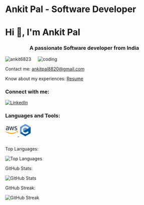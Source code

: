 <!DOCTYPE html>
<html>
<head>
    <h1>Ankit Pal - Software Developer</h1>
</head>
<body>

<h1 style="text-align: left;">Hi 👋, I'm Ankit Pal</h1>
<h3 style="text-align: center;">A passionate Software developer from India</h3>

<img style="float: right;" alt="coding" width="400" src="https://user-images.githubusercontent.com/55389276/140866485-8fb1c876-9a8f-4d6a-98dc-08c4981eaf70.gif">

<p style="text-align: left;">
    <img src="https://komarev.com/ghpvc/?username=ankit6823&label=Profile%20views&color=0e75b6&style=flat" alt="ankit6823">
</p>

<p>Contact me: <a href="mailto:ankitpal8820@gmail.com">ankitpal8820@gmail.com</a></p>

<p>Know about my experiences: <a href="https://drive.google.com/file/d/1_Q4a2iTGCy_fD9newOF19LQ1MHS6OVZ2/view">Resume</a></p>

<h3 style="text-align: left;">Connect with me:</h3>
<p style="text-align: left;">
    <a href="https://www.linkedin.com/in/ankit-pal-b07685154/" target="_blank">
        <img src="https://raw.githubusercontent.com/rahuldkjain/github-profile-readme-generator/master/src/images/icons/Social/linked-in-alt.svg" alt="LinkedIn" height="30" width="40">
    </a>
</p>

<h3 style="text-align: left;">Languages and Tools:</h3>
<p style="text-align: left;">
    <a href="https://aws.amazon.com" target="_blank" rel="noreferrer">
        <img src="https://raw.githubusercontent.com/devicons/devicon/master/icons/amazonwebservices/amazonwebservices-original-wordmark.svg" alt="AWS" width="40" height="40"/>
    </a>
    <a href="https://www.cprogramming.com/" target="_blank" rel="noreferrer">
        <img src="https://raw.githubusercontent.com/devicons/devicon/master/icons/c/c-original.svg" alt="C" width="40" height="40"/>
    </a>
    <!-- Add more language and tool icons here -->
</p>

<div style="clear: both;"></div>

<div>
    <p>Top Languages:</p>
    <img src="https://github-readme-stats.vercel.app/api/top-langs?username=ankit6823&show_icons=true&locale=en&layout=compact" alt="Top Languages">
</div>

<div>
    <p>GitHub Stats:</p>
    <img src="https://github-readme-stats.vercel.app/api?username=ankit6823&show_icons=true&locale=en" alt="GitHub Stats">
</div>

<div>
    <p>GitHub Streak:</p>
    <img src="https://github-readme-streak-stats.herokuapp.com/?user=ankit6823" alt="GitHub Streak">
</div>

</body>
</html>

